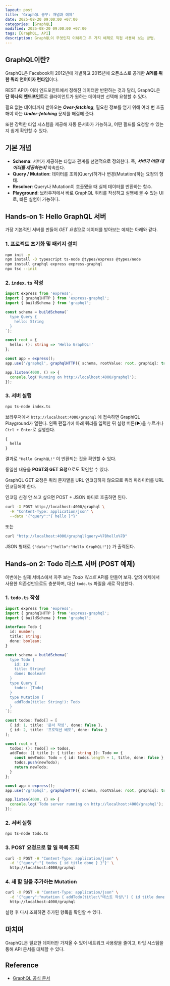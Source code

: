 ```yaml
---
layout: post
title: 'GraphQL 공부: 개념과 예제'
date: 2025-08-20 09:00:00 +07:00
categories: [GraphQL]
modified: 2025-08-20 09:00:00 +07:00
tags: [GraphQL, API]
description: GraphQL이 무엇인지 이해하고 두 가지 예제로 직접 사용해 보는 방법.
---
```


## GraphQL이란?

GraphQL은 Facebook이 2012년에 개발하고 2015년에 오픈소스로 공개한 **API를 위한 쿼리 언어이자 런타임**이다.

REST API가 여러 엔드포인트에서 정해진 데이터만 반환하는 것과 달리,
GraphQL은 **단 하나의 엔드포인트**로 클라이언트가 원하는 데이터만 선택해 요청할 수 있다.

필요 없는 데이터까지 받아오는 **_Over-fetching_**, 필요한 정보를 얻기 위해 여러 번 호출해야 하는 **_Under-fetching_** 문제를 해결해 준다.

또한 강력한 타입 시스템을 제공해 자동 문서화가 가능하고, 어떤 필드를 요청할 수 있는지 쉽게 확인할 수 있다.

## 기본 개념

- **Schema**: 서버가 제공하는 타입과 관계를 선언적으로 정의한다. 즉, **_서버가 어떤 데이터를 제공하는지_** 약속한다.
- **Query / Mutation**: 데이터를 조회(Query)하거나 변경(Mutation)하는 요청의 형태.
- **Resolver**: Query나 Mutation이 호출됐을 때 실제 데이터를 반환하는 함수.
- **Playground**: 브라우저에서 바로 GraphQL 쿼리를 작성하고 실행해 볼 수 있는 UI로, 빠른 실험이 가능하다.

## Hands-on 1: Hello GraphQL 서버

가장 기본적인 서버를 만들어 *GET 요청*으로 데이터를 받아보는 예제는 아래와 같다.

### 1. 프로젝트 초기화 및 패키지 설치

```bash
npm init -y
npm install -D typescript ts-node @types/express @types/node
npm install graphql express express-graphql
npx tsc --init
```

### 2. `index.ts` 작성

```typescript
import express from 'express';
import { graphqlHTTP } from 'express-graphql';
import { buildSchema } from 'graphql';

const schema = buildSchema(`
  type Query {
    hello: String
  }
`);

const root = {
  hello: (): string => 'Hello GraphQL!'
};

const app = express();
app.use('/graphql', graphqlHTTP({ schema, rootValue: root, graphiql: true }));

app.listen(4000, () => {
  console.log('Running on http://localhost:4000/graphql');
});
```

### 3. 서버 실행

```bash
npx ts-node index.ts
```

브라우저에서 `http://localhost:4000/graphql` 에 접속하면 GraphiQL Playground가 열린다. 왼쪽 편집기에 아래 쿼리를 입력한 뒤 실행 버튼(▶)을 누르거나 `Ctrl + Enter`로 실행한다.

```graphql
{
  hello
}
```

결과로 `"Hello GraphQL!"` 이 반환되는 것을 확인할 수 있다.

동일한 내용을 **POST와 GET 요청**으로도 확인할 수 있다.

GraphQL GET 요청은 쿼리 문자열을 URL 인코딩하지 않으므로 쿼리 파라미터를 URL 인코딩해야 한다.

인코딩 신경 안 쓰고 싶으면 POST + JSON 바디로 호출하면 된다.

```bash
curl -X POST http://localhost:4000/graphql \
  -H "Content-Type: application/json" \
  --data '{"query":"{ hello }"}'
```

또는

```bash
curl "http://localhost:4000/graphql?query=%7Bhello%7D"
```

JSON 형태로 `{"data":{"hello":"Hello GraphQL!"}}` 가 출력된다.

## Hands-on 2: Todo 리스트 서버 (POST 예제)

이번에는 실제 서비스에서 자주 보는 _Todo 리스트_ API를 만들어 보자. 앞의 예제에서 사용한 의존성만으로도 충분하며, 대신 `todo.ts` 파일을 새로 작성한다.

### 1. `todo.ts` 작성

```typescript
import express from 'express';
import { graphqlHTTP } from 'express-graphql';
import { buildSchema } from 'graphql';

interface Todo {
  id: number;
  title: string;
  done: boolean;
}

const schema = buildSchema(`
  type Todo {
    id: ID!
    title: String!
    done: Boolean!
  }
  type Query {
    todos: [Todo]
  }
  type Mutation {
    addTodo(title: String!): Todo
  }
`);

const todos: Todo[] = [
  { id: 1, title: '문서 작성', done: false },
  { id: 2, title: '프로덕션 배포', done: false }
];

const root = {
  todos: (): Todo[] => todos,
  addTodo: ({ title }: { title: string }): Todo => {
    const newTodo: Todo = { id: todos.length + 1, title, done: false };
    todos.push(newTodo);
    return newTodo;
  }
};

const app = express();
app.use('/graphql', graphqlHTTP({ schema, rootValue: root, graphiql: true }));

app.listen(4000, () => {
  console.log('Todo server running on http://localhost:4000/graphql');
});
```

### 2. 서버 실행

```bash
npx ts-node todo.ts
```

### 3. **POST 요청**으로 할 일 목록 조회

```bash
curl -X POST -H "Content-Type: application/json" \
  -d '{"query":"{ todos { id title done } }"}' \
  http://localhost:4000/graphql
```

### 4. 새 할 일을 추가하는 **Mutation**

```bash
curl -X POST -H "Content-Type: application/json" \
  -d '{"query":"mutation { addTodo(title:\"테스트 작성\") { id title done } }"}' \
  http://localhost:4000/graphql
```

실행 후 다시 조회하면 추가된 항목을 확인할 수 있다.

## 마치며

GraphQL은 필요한 데이터만 가져올 수 있어 네트워크 사용량을 줄이고,
타입 시스템을 통해 API 문서를 대체할 수 있다.

<!-- 다음 단계로는 실제 데이터베이스 연동, 인증, 캐싱 등 심화 주제를 탐구해 보자. -->

## Reference

- <a href="https://graphql.org/" target="_blank" rel="noopener">GraphQL 공식 문서</a>
